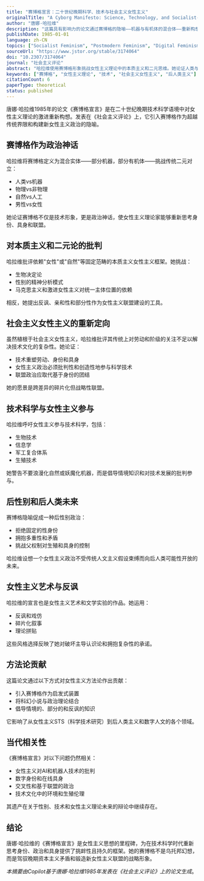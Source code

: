 ```yaml
---
title: "赛博格宣言：二十世纪晚期科学、技术与社会主义女性主义"
originalTitle: "A Cyborg Manifesto: Science, Technology, and Socialist-Feminism in the Late Twentieth Century"
author: "唐娜·哈拉维"
description: "这篇具有影响力的论文通过赛博格的隐喻——机器与有机体的混合体——重新构想女性主义理论。哈拉维批评人类与非人类、自然与文化之间的传统界限，提出一种植根于亲和性、反讽和技术具身的后性别、后本质主义女性主义政治。"
publishDate: 1985-01-01
language: zh-CN
topics: ["Socialist Feminism", "Postmodern Feminism", "Digital Feminism", "Capitalism Critique", "Feminist Art"]
sourceUrl: "https://www.jstor.org/stable/3174064"
doi: "10.2307/3174064"
journal: "社会主义评论"
abstract: "哈拉维使用赛博格形象挑战女性主义理论中的本质主义和二元思维。她论证人类与机器、物理与非物理之间的界限日益模糊，女性主义政治必须拥抱混合性、反讽和联盟而非身份。这一宣言批评马克思主义、精神分析和激进女性主义框架，为技术科学时代的社会主义女性主义参与提供新愿景。"
keywords: ["赛博格", "女性主义理论", "技术", "社会主义女性主义", "后人类主义"]
citationCount: 6
paperType: theoretical
status: published
---
```


唐娜·哈拉维1985年的论文《赛博格宣言》是在二十世纪晚期技术科学语境中对女性主义理论的激进重新构想。发表在《社会主义评论》上，它引入赛博格作为超越传统界限和构建新女性主义政治的隐喻。

## 赛博格作为政治神话

哈拉维将赛博格定义为混合实体——部分机器，部分有机体——挑战传统二元对立：

- 人类vs机器
- 物理vs非物理
- 自然vs人工
- 男性vs女性

她论证赛博格不仅是技术形象，更是政治神话，使女性主义理论家能够重新思考身份、具身和联盟。

## 对本质主义和二元论的批判

哈拉维批评依赖"女性"或"自然"等固定范畴的本质主义女性主义框架。她挑战：

- 生物决定论
- 性别的精神分析模式
- 马克思主义和激进女性主义对统一主体位置的依赖

相反，她提出反讽、亲和性和部分性作为女性主义联盟建设的工具。

## 社会主义女性主义的重新定向

虽然植根于社会主义女性主义，哈拉维批评其传统上对劳动和阶级的关注不足以解决技术文化的复杂性。她论证：

- 技术重塑劳动、身份和具身
- 女性主义政治必须批判性和创造性地参与科学技术
- 联盟政治应取代基于身份的团结

她的愿景是跨差异的碎片化但战略性联盟。

## 技术科学与女性主义参与

哈拉维呼吁女性主义参与技术科学，包括：

- 生物技术
- 信息学
- 军工复合体系
- 生殖技术

她警告不要浪漫化自然或妖魔化机器，而是倡导情境知识和对技术发展的批判参与。

## 后性别和后人类未来

赛博格隐喻促成一种后性别政治：

- 拒绝固定的性身份
- 拥抱多重性和矛盾
- 挑战父权制对生殖和具身的控制

哈拉维设想一个女性主义政治不受传统人文主义假设束缚而向后人类可能性开放的未来。

## 女性主义艺术与反讽

哈拉维的宣言也是女性主义艺术和文学实验的作品。她运用：

- 反讽和戏仿
- 碎片化叙事
- 理论拼贴

这些风格选择反映了她对破坏主导认识论和拥抱复杂性的承诺。

## 方法论贡献

这篇论文通过以下方式对女性主义方法论作出贡献：

- 引入赛博格作为启发式装置
- 将科幻小说与政治理论结合
- 倡导情境的、部分的和反讽的知识

它影响了从女性主义STS（科学技术研究）到后人类主义和数字人文的各个领域。

## 当代相关性

《赛博格宣言》对以下问题仍然相关：

- 女性主义对AI和机器人技术的批判
- 数字身份和在线具身
- 交叉性和基于联盟的政治
- 技术文化中的环境和生殖伦理

其遗产在关于性别、技术和女性主义理论未来的辩论中继续存在。

## 结论

唐娜·哈拉维的《赛博格宣言》是女性主义思想的里程碑，为在技术科学时代重新思考身份、政治和具身提供了挑衅性且持久的框架。她的赛博格不是乌托邦幻想，而是驾驭晚期资本主义矛盾和锻造新女性主义联盟的战略形象。

*本摘要由Copilot基于唐娜·哈拉维1985年发表在《社会主义评论》上的论文生成*。